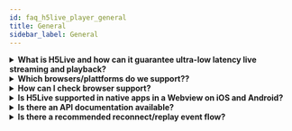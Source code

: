```yaml
---
id: faq_h5live_player_general
title: General
sidebar_label: General
---
```


<details><summary><strong>
What is H5Live and how can it guarantee ultra-low latency live streaming and playback?
</strong></summary>

To respond to our customers’ needs for ultra-low latency use cases, the nanocosmos team invented the plugin-free nanoStream H5Live stream delivery and playback technology.

nanoStream H5Live is a client-server delivery and playback solution based on HTML5 technologies, including HLS on iOS, enabling ultra-low latency browser-based playout, plugin-free on all web browsers.

See the separate H5Live section in our docs,
and our blog posts
<https://www.nanocosmos.de/blog/2017/05/nanostream-h5live-low-latency-faq/>

</details>

<details><summary><strong>
Which browsers/plattforms do we support??
</strong></summary>

# H5Live browser support

The low-latency nanoStream h5Live Player runs on all full-featured HTML5 browsers including

- Safari 10 and higher on iOS and macOS
- Chrome 54 and higher on desktop and mobile
- Firefox 48 and higher
- MS Edge (all versions)
- Internet Explorer 11 (starting Windows 8.1)

For Internet Explorer 11 on Windows 7, H5Live player contains a Flash player fallback for RTMP.

## Browser emulations

Emulation of any browsers, including iOS might not be supported and could lead into unexpected behaviour.
It is highly recommended to use real devices for testing and display.

## Issues on specific systems

Generally nanoStream H5live player support in a certain browser depends on the
availability of the involved technologies, codecs and formats.
For Windows, macOS and Android:

- HTML5 Video
- Web Sockets
- Media Source Extensions
- Support for fMP4, H.264 Video, AAC Audio

On iOS, nanoStream H5Live uses a unique version of HLS which works plugin-free on all Safari versions starting iOS 10.

On some Android-based mobile devices, the default browser is a stripped-down version not featuring all HTML5 elements.
For example, the Samsung Internet browser is rather based on Chromium than Chrome.
This results in differences regarding the support of certain technologies, codecs and formats.
<https://www.chromium.org/audio-video>

The Samsung Internet Android browser is one example, where the HTML5 Media Source Extension is missing or disabled, one of the key HTML5 technologies.

We have been able to confirm that the MSE feature can be enabled through

    internet://flags 

in version 6.4, while the default was 'disabled'.
In version 7(.2) this flag has been removed while the default
seems to be 'disabled' still. We are ongoing monitoring Samsung Internet progress.

The nanoPlayer setup call is returning a specific error message in case that the
browser does not support one of the required technologies.

Setup Error: "This browser does not fully support HTML5 and H5Live.
Supported are: Chrome >=54 (Windows, macOS, Android), Firefox >=48 (Windows, macOS, Android),
Microsoft Edge (Windows), Microsoft Internet Explorer 11 (at least Windows 8),
Safari (macOS & at least iOS 10)."

    player.setup(config).then(function (config) {
        console.log("setup success");
    }, function (error) {
        alert(error.message);
    });

</details>

<details><summary><strong>How can I check browser support?</strong></summary>

You can check the static capabilities array of the NanoPlayers class `NanoPlayer.capabilities`. If the array has values, the player is supported. Values can be `h5live`, `flash` and `native`.

</details>

<details><summary><strong>Is H5Live supported in native apps in a Webview on iOS and Android?</strong></summary>

H5Live Player works on native browsers like Safari on iOS and Chrome on Android.
For native apps, you can use WebView components in-app, which both operating systems support.
Example for iOS: <https://developer.apple.com/documentation/webkit/wkwebview/>
The operating systems need to support both H264 video and AAC audio formats for playback, which most platforms do.

</details>

<details><summary><strong>Is there an API documentation available?</strong></summary>

Yes, you can find it [here](../nanoplayer/nanoplayer_api).

</details>

<details><summary><strong>Is there a recommended reconnect/replay event flow?</strong></summary>

This is the recommended pattern for reconnect implementation:

- Re-play can be applied for certain error codes and pause reasons
- Last error code being stored in `onError` handler
- Re-play decision and execution taking place in `onPause` handler
- The number of consecutive replay attempts should be limited

Please find a sample for reconnect logic below:

```
<!DOCTYPE html>
<html xmlns="http://www.w3.org/1999/xhtml">

<body>
    <div id="playerDiv"></div>
    <script src="http://demo.nanocosmos.de/nanoplayer/api/release/nanoplayer.4.min.js"></script>
    <script>
        var player;
        var config = {
            "source": {
                "entries": [
                    {
                        "index": 0,
                        "label": "stream 1",
                        "tag": "",
                        "info": {
                            "bitrate": 1500,
                            "width": 1280,
                            "height": 720,
                            "framerate": 30
                        },
                        "hls": "",
                        "h5live": {
                            "server": {
                                "websocket": "wss://bintu-h5live.nanocosmos.de:443/h5live/stream",
                                "hls": "https://bintu-h5live.nanocosmos.de:443/h5live/http/playlist.m3u8",
                                "progressive": "https://bintu-h5live.nanocosmos.de:443/h5live/http/stream.mp4"
                            },
                            "rtmp": {
                                "url": "rtmp://bintu-play.nanocosmos.de/play",
                                "streamname": "XXXXX-YYYYY" // Enter your stream name
                            }
                        },
                        "bintu": {}
                    },
                ],
                "options": {
                    "adaption": {
                        "rule": "none"
                    },
                    "switch": {}
                },
                "startIndex": 0
            },
            "playback": {
                "autoplay": true,
                "automute": true,
                "muted": false
            },
            "style": {
                "controls": true,
                "displayMutedAutoplay": false
            },
            // event callback functions
            "events": {
                "onPlay": onPlay,
                "onPause": onPause,
                "onError": onError,
                "onSwitchStreamSuccess": onSwitchStreamSuccess,
                "onUpdateSourceSuccess": onUpdateSourceSuccess,
            }
        };

        // last error
        var error = null;
        // current and maximum consecutive replay attempts 
        var playAttempts = 0, maxPlayAttempts = 10;
        // do NOT replay when these pausereasons occure
        var pauseReasonsDoNotReplay = ['playbackrestart', 'servernotfound', 'streamnotfound', 'normal'];
        // replay when these error codes occure
        var errorCodesReplay = [1008, 2001, 2002, 2003, 2004, 3003, 4001, 4005, 4006];

        function resetPlayAttemps() {
            playAttempts = 0;
        }

        // playback started successfully
        function onPlay(e) {
            resetPlayAttemps();
        }

        // store error, pause will be fired immediately
        // error will be checked in pause handler
        function onError(e) {
            error = e.data;
            console.log("error code: " + error.code.toString());
            console.log("error message: " + error.message);
        }

        // check for error
        function onPause(e) {
            if (error !== null && e.reason !== 'normal') {
                console.log("paused after error " + error.code.toString());
                if (errorCodesReplay.indexOf(error.code) !== -1 || pauseReasonsDoNotReplay.indexOf(e.reason) !== -1) {
                    doReplay();
                } else {
                    doNotReplay();
                }
            }
            // reset error
            error = null;
        }

        function onSwitchStreamSuccess() {
            console.log("SwitchStreamSuccess");
            resetPlayAttemps();
        }

        function onUpdateSourceSuccess() {
            console.log("UpdateSourceSuccess");
            resetPlayAttemps();
        }

        function doNotReplay() {
            console.log("no replay scheduled");
        }

        function doReplay() {
            try {
                if (player && player.play) {
                    if (playAttempts < maxPlayAttempts) {
                        playAttempts++;
                        console.log("replay attempt " + playAttempts.toString());
                        player.play();
                    } else {
                        console.log('max replays reached');
                    }
                }
            } catch (err) { }
        }

        document.addEventListener('DOMContentLoaded', function () {
            player = new NanoPlayer("playerDiv");
            player.setup(config).then(function (config) {
                console.log("setup success");
                console.log("config: " + JSON.stringify(config, undefined, 4));
            }, function (error) {
                console.log("setup reject error code: " + error.code.toString());
                console.log("setup reject error message: " + error.message);
            });
        });
    </script>
</body>

</html>
```

</details>

